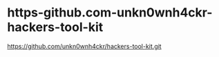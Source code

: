 # https-github.com-unkn0wnh4ckr-hackers-tool-kit
https://github.com/unkn0wnh4ckr/hackers-tool-kit.git
